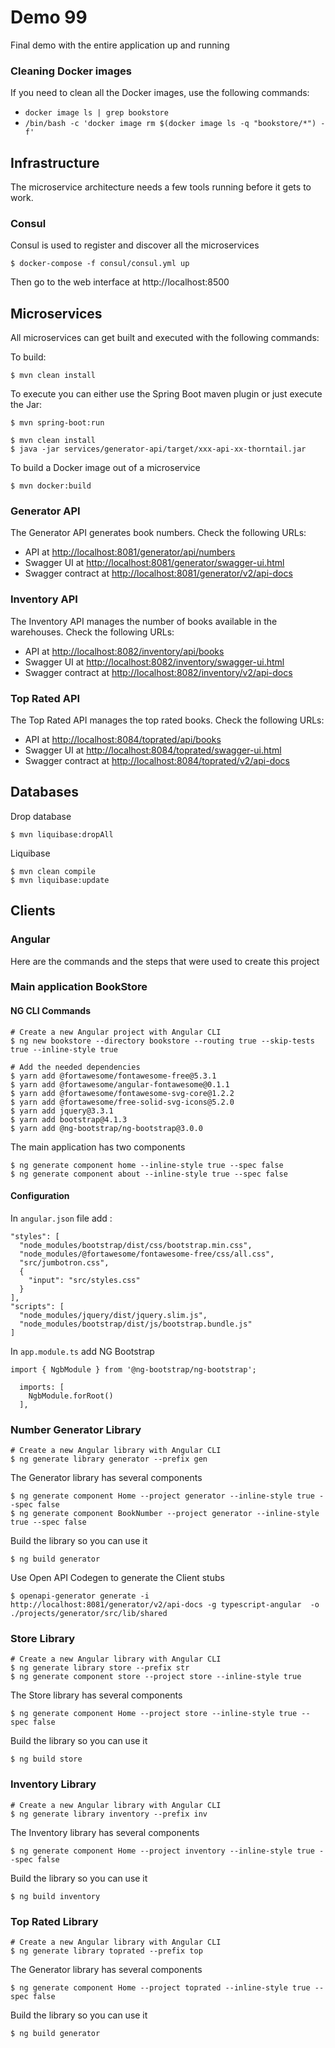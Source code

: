 # Demo 99

Final demo with the entire application up and running

### Cleaning Docker images

If you need to clean all the Docker images, use the following commands:

* `docker image ls | grep bookstore`
* `/bin/bash -c 'docker image rm $(docker image ls -q "bookstore/*") -f'`


## Infrastructure

The microservice architecture needs a few tools running before it gets to work.

### Consul

Consul is used to register and discover all the microservices

```
$ docker-compose -f consul/consul.yml up
```

Then go to the web interface at http://localhost:8500

## Microservices

All microservices can get built and executed with the following commands:

To build: 

```
$ mvn clean install
```

To execute you can either use the Spring Boot maven plugin or just execute the Jar:

```
$ mvn spring-boot:run
```

```
$ mvn clean install
$ java -jar services/generator-api/target/xxx-api-xx-thorntail.jar
```

To build a Docker image out of a microservice

```
$ mvn docker:build
```

### Generator API

The Generator API generates book numbers. Check the following URLs:

* API at [http://localhost:8081/generator/api/numbers]()
* Swagger UI at [http://localhost:8081/generator/swagger-ui.html]()
* Swagger contract at [http://localhost:8081/generator/v2/api-docs]()

### Inventory API

The Inventory API manages the number of books available in the warehouses. Check the following URLs:

* API at [http://localhost:8082/inventory/api/books]()
* Swagger UI at [http://localhost:8082/inventory/swagger-ui.html]()
* Swagger contract at [http://localhost:8082/inventory/v2/api-docs]()

### Top Rated API

The Top Rated API manages the top rated books. Check the following URLs:

* API at [http://localhost:8084/toprated/api/books]()
* Swagger UI at [http://localhost:8084/toprated/swagger-ui.html]()
* Swagger contract at [http://localhost:8084/toprated/v2/api-docs]()

## Databases

Drop database

```
$ mvn liquibase:dropAll
```

Liquibase

```
$ mvn clean compile
$ mvn liquibase:update
```

## Clients

### Angular

Here are the commands and the steps that were used to create this project 

### Main application BookStore

#### NG CLI Commands

```
# Create a new Angular project with Angular CLI
$ ng new bookstore --directory bookstore --routing true --skip-tests true --inline-style true

# Add the needed dependencies
$ yarn add @fortawesome/fontawesome-free@5.3.1
$ yarn add @fortawesome/angular-fontawesome@0.1.1
$ yarn add @fortawesome/fontawesome-svg-core@1.2.2
$ yarn add @fortawesome/free-solid-svg-icons@5.2.0
$ yarn add jquery@3.3.1
$ yarn add bootstrap@4.1.3
$ yarn add @ng-bootstrap/ng-bootstrap@3.0.0
```

The main application has two components

```
$ ng generate component home --inline-style true --spec false
$ ng generate component about --inline-style true --spec false
```

#### Configuration

In `angular.json` file add :

```
"styles": [
  "node_modules/bootstrap/dist/css/bootstrap.min.css",
  "node_modules/@fortawesome/fontawesome-free/css/all.css",
  "src/jumbotron.css",
  {
    "input": "src/styles.css"
  }
],
"scripts": [
  "node_modules/jquery/dist/jquery.slim.js",
  "node_modules/bootstrap/dist/js/bootstrap.bundle.js"
]
```

In `app.module.ts` add NG Bootstrap

```
import { NgbModule } from '@ng-bootstrap/ng-bootstrap';

  imports: [
    NgbModule.forRoot()
  ],
```

### Number Generator Library

```
# Create a new Angular library with Angular CLI
$ ng generate library generator --prefix gen
```

The Generator library has several components

```
$ ng generate component Home --project generator --inline-style true --spec false
$ ng generate component BookNumber --project generator --inline-style true --spec false
```

Build the library so you can use it

```
$ ng build generator
```

Use Open API Codegen to generate the Client stubs

```
$ openapi-generator generate -i http://localhost:8081/generator/v2/api-docs -g typescript-angular  -o ./projects/generator/src/lib/shared
```

### Store Library

```
# Create a new Angular library with Angular CLI
$ ng generate library store --prefix str
$ ng generate component store --project store --inline-style true
```

The Store library has several components

```
$ ng generate component Home --project store --inline-style true --spec false
```

Build the library so you can use it

```
$ ng build store
```

### Inventory Library

```
# Create a new Angular library with Angular CLI
$ ng generate library inventory --prefix inv
```

The Inventory library has several components

```
$ ng generate component Home --project inventory --inline-style true --spec false
```

Build the library so you can use it

```
$ ng build inventory
```

### Top Rated Library

```
# Create a new Angular library with Angular CLI
$ ng generate library toprated --prefix top
```

The Generator library has several components

```
$ ng generate component Home --project toprated --inline-style true --spec false
```

Build the library so you can use it

```
$ ng build generator
```

